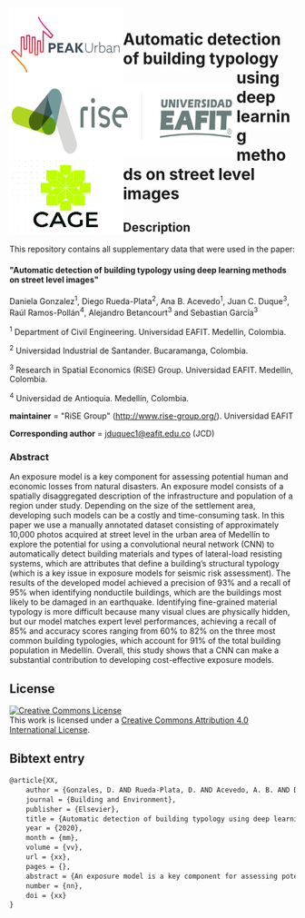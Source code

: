 <img src="figs/PEAKurban.png" alt="PEAK Urban logo" align="left" width ="200" height="133">
<img src="figs/logo_rise_eafit.png" alt="RISE logo" align="left" width ="400" height="133">
<img src="figs/logoCAGE2.png" alt="CAGE UIS logo" align="left" width ="200" height="133">



Automatic detection of building typology using deep learning methods on street level images
===========================================================================================


## Description

This repository contains all supplementary data that were used in the paper:

#### "Automatic detection of building typology using deep learning methods on street level images"

Daniela Gonzalez<sup>1</sup>, Diego Rueda-Plata<sup>2</sup>, Ana B. Acevedo<sup>1</sup>, Juan C.  Duque<sup>3</sup>, Raúl Ramos-Pollán<sup>4</sup>, Alejandro Betancourt<sup>3</sup> and Sebastian García<sup>3</sup>

<sup>1</sup> Department of Civil Engineering. Universidad EAFIT. Medellín, Colombia.

<sup>2</sup> Universidad Industrial de Santander. Bucaramanga, Colombia.

<sup>3</sup> Research in Spatial Economics (RiSE) Group. Universidad EAFIT. Medellín, Colombia.

<sup>4</sup> Universidad de Antioquia. Medellín, Colombia.


__maintainer__ = "RiSE Group"  (http://www.rise-group.org/). Universidad EAFIT

__Corresponding author__ = jduquec1@eafit.edu.co (JCD)

### Abstract 

An exposure model is a key component for assessing potential human and economic losses from natural disasters. An exposure model consists of a spatially disaggregated description of the infrastructure and population of a region under study. Depending on the size of the settlement area, developing such models can be a costly and time-consuming task. In this paper we use a manually annotated dataset consisting of approximately 10,000 photos acquired at street level in the urban area of Medellín to explore the potential for using a convolutional neural network (CNN) to automatically detect building materials and types of lateral-load resisting systems, which are attributes that define a building’s structural typology (which is a key issue in exposure models for seismic risk assessment). The results of the developed model achieved a precision of 93% and a recall of 95% when identifying nonductile buildings, which are the buildings most likely to be damaged in an earthquake.  Identifying fine-grained material typology is more difficult because many visual clues are physically hidden, but our model matches expert level performances, achieving a recall of 85% and accuracy scores ranging from 60% to 82% on the three most common building typologies, which account for 91% of the total building population in Medellín. Overall, this study shows that a CNN can make a substantial contribution to developing cost-effective exposure models.


## License

<a rel="license" href="http://creativecommons.org/licenses/by/4.0/"><img alt="Creative Commons License" style="border-width:0" src="https://i.creativecommons.org/l/by/4.0/88x31.png" /></a><br />This work is licensed under a <a rel="license" href="http://creativecommons.org/licenses/by/4.0/">Creative Commons Attribution 4.0 International License</a>.

## Bibtext entry


```tex
@article{XX,
    author = {Gonzales, D. AND Rueda-Plata, D. AND Acevedo, A. B. AND Duque, J. C. AND Ramos-Pollán, R. AND Betancur, A. AND García, S.},
    journal = {Building and Environment},
    publisher = {Elsevier},
    title = {Automatic detection of building typology using deep learning methods on street level images},
    year = {2020},
    month = {mm},
    volume = {vv},
    url = {xx},
    pages = {},
    abstract = {An exposure model is a key component for assessing potential human and economic losses from natural disasters. An exposure model consists of a spatially disaggregated description of the infrastructure and population of a region under study. Depending on the size of the settlement area, developing such models can be a costly and time-consuming task. In this paper we use a manually annotated dataset consisting of approximately 10,000 photos acquired at street level in the urban area of Medellín to explore the potential for using a convolutional neural network (CNN) to automatically detect building materials and types of lateral-load resisting systems, which are attributes that define a building’s structural typology (which is a key issue in exposure models for seismic risk assessment). The results of the developed model achieved a precision of 93% and a recall of 95% when identifying nonductile buildings, which are the buildings most likely to be damaged in an earthquake.  Identifying fine-grained material typology is more difficult, because many visual clues are physically hidden, but our model matches expert level performances, achieving a recall of 85% and accuracy scores ranging from 60% to 82% on the three most common building typologies, which account for 91% of the total building population in Medellín. Overall, this study shows that a CNN can make a substantial contribution to developing cost-effective exposure models.},
    number = {nn},
    doi = {xx}
}
```
